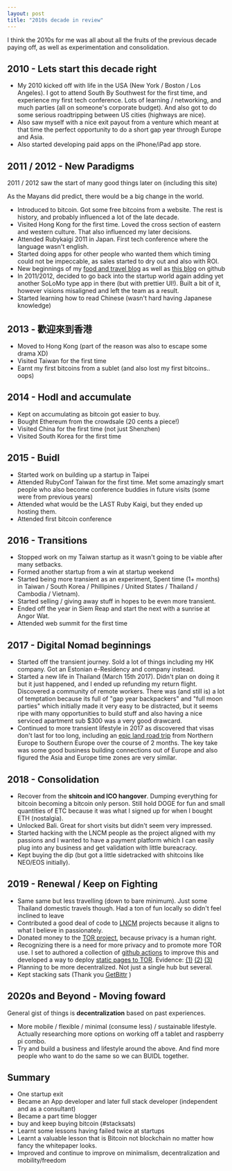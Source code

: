 ```yaml
---
layout: post
title: "2010s decade in review"
---
```


I think the 2010s for me was all about all the fruits of the previous decade paying off, as well as experimentation and consolidation.

## 2010 - Lets start this decade right

* My 2010 kicked off with life in the USA (New York / Boston / Los Angeles). I got to attend South By Southwest for the first time, and experience my first tech conference. Lots of learning / networking, and much parties (all on someone's corporate budget). And also got to do some serious roadtripping between US cities (highways are nice). 
* Also saw myself with a nice exit payout from a venture which meant at that time the perfect opportunity to do a short gap year through Europe and Asia.
* Also started developing paid apps on the iPhone/iPad app store. 

## 2011 / 2012 - New Paradigms

2011 / 2012 saw the start of many good things later on (including this site)

As the Mayans did predict, there would be a big change in the world.

* Introduced to bitcoin. Got some free bitcoins from a website. The rest is history, and probably influenced a lot of the late decade.
* Visited Hong Kong for the first time. Loved the cross section of eastern and western culture. That also influenced my later decisions.
* Attended Rubykaigi 2011 in Japan. First tech conference where the language wasn't english.
* Started doing apps for other people who wanted them which timing could not be impeccable, as sales started to dry out and also with ROI.
* New beginnings of my [food and travel blog](https://github.com/itinerantfoodie/itinerantfoodie.github.io/commit/4c6a92bd41e2247b0941b653c4c380c0c87a5197) as well as [this blog](https://github.com/nolim1t/nolim1t.github.io/commit/4c6a92bd41e2247b0941b653c4c380c0c87a5197) on github
* In 2011/2012, decided to go back into the startup world again adding yet another SoLoMo type app in there (but with prettier UI!). Built a bit of it, however visions misaligned and left the team as a result.
* Started learning how to read Chinese (wasn't hard having Japanese knowledge)

## 2013 - 歡迎來到香港

* Moved to Hong Kong (part of the reason was also to escape some drama XD)
* Visited Taiwan for the first time
* Earnt my first bitcoins from a sublet (and also lost my first bitcoins.. oops)

## 2014 - Hodl and accumulate

* Kept on accumulating as bitcoin got easier to buy.
* Bought Ethereum from the crowdsale (20 cents a piece!)
* Visited China for the first time (not just Shenzhen)
* Visited South Korea for the first time


## 2015 - Buidl

* Started work on building up a startup in Taipei
* Attended RubyConf Taiwan for the first time. Met some amazingly smart people who also become conference buddies in future visits (some were from previous years)
* Attended what would be the LAST Ruby Kaigi, but they ended up hosting them.
* Attended first bitcoin conference

## 2016 - Transitions

* Stopped work on my Taiwan startup as it wasn't going to be viable after many setbacks.
* Formed another startup from a win at startup weekend
* Started being more transient as an experiment, Spent time (1+ months) in Taiwan / South Korea / Phillipines / United States / Thailand / Cambodia / Vietnam).
* Started selling / giving away stuff in hopes to be even more transient.
* Ended off the year in Siem Reap and start the next with a sunrise at Angor Wat.
* Attended web summit for the first time

## 2017 - Digital Nomad beginnings

* Started off the transient journey. Sold a lot of things including my HK company. Got an Estonian e-Residency and company instead.
* Started a new life in Thailand (March 15th 2017). Didn't plan on doing it but it just happened, and I ended up refunding my return flight. Discovered a community of remote workers. There was (and still is) a lot of temptation because its full of "gap year backpackers" and "full moon parties" which initially made it very easy to be distracted, but it seems ripe with many opportunities to build stuff and also having a nice serviced apartment sub $300 was a very good drawcard.
* Continued to more transient lifestyle in 2017 as discovered that visas don't last for too long, including an [epic land road trip](https://itinerantfoodie.com/post/tripreport/2017-10-30/the-road-to-websummit.html) from Northern Europe to Southern Europe over the course of 2 months. The key take was some good business building connections out of Europe and also figured the Asia and Europe time zones are very similar.  

## 2018 - Consolidation

* Recover from the **shitcoin and ICO hangover**. Dumping everything for bitcoin becoming a bitcoin only person. Still hold DOGE for fun and small quantities of ETC because it was what I signed up for when I bought ETH (nostalgia).
* Unlocked Bali. Great for short visits but didn't seem very impressed.
* Started hacking with the LNCM people as the project aligned with my passions and I wanted to have a payment platform which I can easily plug into any business and get validation with little bureacracy.
* Kept buying the dip (but got a little sidetracked with shitcoins like NEO/EOS initially).

## 2019 - Renewal / Keep on Fighting

* Same same but less travelling (down to bare minimum). Just some Thailand domestic travels though. Had a ton of fun locally so didn't feel inclined to leave
* Contributed a good deal of code to [LNCM](https://github.com/lncm) projects because it aligns to what I believe in passionately.
* Donated money to the [TOR project](https://www.torproject.org/), because privacy is a human right.
* Recognizing there is a need for more privacy and to promote more TOR use. I set to authored a collection of [github actions](https://github.com/nolim1t/actions) to improve this and developed a way to deploy [static pages to TOR](https://nolim1t.co/2019/12/29/auto-deploying-to-tor-via-CI.html). Evidence: [{1)](nlboxajljr5boevw3vyfryenhwqs5eehfh5pnbzjlnounrje5wulbnyd.onion ) [(2)](http://nlboxzx55nq7gqtzmqdkik5d6lbnxzg4tdilrersg6zoq2m3gexj2nad.onion/) [(3)](http://itinzvrq4nfgard62w7dbcxuhal33c7m5zvsrqwxynkpahkertuy5sad.onion/)
* Planning to be more decentralized. Not just a single hub but several.
* Kept stacking sats (Thank you [GetBittr](http://getbittr.com) )

## 2020s and Beyond - Moving foward

General gist of things is **decentralization** based on past experiences.

* More mobile / flexible / minimal (consume less) / sustainable lifestyle. Actually researching more options on working off a tablet and raspberry pi combo.
* Try and build a business and lifestyle around the above. And find more people who want to do the same so we can BUIDL together.

## Summary

* One startup exit
* Became an App developer and later full stack developer (independent and as a consultant)
* Became a part time blogger
* buy and keep buying bitcoin (#stacksats)
* Learnt some lessons having failed twice at startups
* Learnt a valuable lesson that is Bitcoin not blockchain no matter how fancy the whitepaper looks.
* Improved and continue to improve on minimalism, decentralization and mobility/freedom


